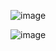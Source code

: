 ![image](https://github.com/user-attachments/assets/ba066a31-026c-436c-85cc-04d45035c811)


![image](https://github.com/user-attachments/assets/a35b826d-c1a3-4fac-a358-b7df03799d92)

